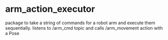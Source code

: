 # arm_action_executor
package to take a string of commands for a robot arm and execute them sequentially. listens to /arm_cmd topic and calls /arm_movement action with a Pose
